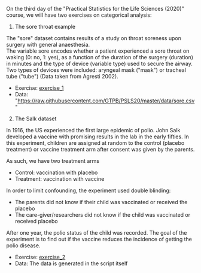 On the third day of the "Practical Statistics for the Life Sciences (2020)" course, we will have two exercises on categorical analysis:

1) The sore throat example

The "sore" dataset contains results of a study on throat soreness upon surgery with general anaesthesia.  
The variable sore encodes whether a patient experienced a sore throat on waking (0: no, 1: yes),  as a function of the duration of the surgery
(duration) in minutes and the type of device (variable type) used to secure the airway.
Two types of devices were included: aryngeal mask ("mask") or tracheal tube ("tube") (Data taken from Agresti 2002).

- Exercise: [exercise_1](./10-sore_half.html)
- Data: "https://raw.githubusercontent.com/GTPB/PSLS20/master/data/sore.csv"

2) The Salk dataset

In 1916, the US experienced the first large epidemic of polio. John Salk developed a vaccine with promising results in the lab in the early fifties.
In this experiment, children are assigned at random to the control (placebo treatment) or vaccine treatment arm after consent was given by
the parents.

As such, we have two treatment arms
- Control: vaccination with placebo
- Treatment: vaccination with vaccine

In order to limit confounding, the experiment used  double blinding:
- The parents did not know if their child was vaccinated or received the placebo
- The care-giver/researchers did not know if the child was vaccinated or received placebo

After one year, the polio status of the child was recorded. The goal of the experiment is to find out if the vaccine reduces the
incidence of getting the polio disease.

- Exercise: [exercise_2](./10-salk_half.html)
- Data: The data is generated in the script itself